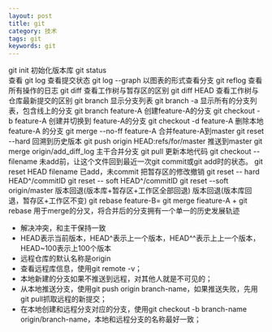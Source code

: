 ```yaml
---
layout: post
title: git
category: 技术
tags: git
keywords: git
---
```




git init
 初始化版本库
git status   
查看
git log
查看提交状态
git log --graph
以图表的形式查看分支
git reflog
查看所有操作的日志
git diff 
查看工作树与暂存区的区别
git diff HEAD
查看工作树与仓库最新提交的区别
git branch
显示分支列表
git branch -a
显示所有的分支列表，包含线上的分支
git branch feature-A
创建feature-A的分支
git checkout -b feature-A
创建并切换到 feature-A的分支
git checkout -d feature-A
删除本地 feature-A 的分支
git merge --no-ff feature-A
合并feature-A到master
git reset --hard <hashcode>
回溯到历史版本
git push origin HEAD:refs/for/master
推送到master
git merge origin/add_diff_log
主干合并分支
git pull
更新本地代码
git checkout -- filename
未add前，让这个文件回到最近一次git commit或git add时的状态。
git reset HEAD filename 
已add，未commit 把暂存区的修改撤销
git reset -- hard HEAD^/commitID
git reset -- soft HEAD^/commitID
git reset --soft origin/master
版本回退(版本库+暂存区+工作区全部回退)
版本回退(版本库回退，暂存区+工作区不变)
git rebase feature-B=
git merge fieature-A  +
git rebase
用于merge的分叉，将合并后的分支拥有一个单一的历史发展轨迹

* 解决冲突，和主干保持一致
* HEAD表示当前版本，HEAD^表示上一个版本，HEAD^^表示上上一个版本，HEAD~100表示上100个版本
* 远程仓库的默认名称是origin
* 查看远程库信息，使用git remote -v；
* 本地新建的分支如果不推送到远程，对其他人就是不可见的；
* 从本地推送分支，使用git push origin branch-name，如果推送失败，先用git pull抓取远程的新提交；
* 在本地创建和远程分支对应的分支，使用git checkout -b branch-name origin/branch-name，本地和远程分支的名称最好一致；
